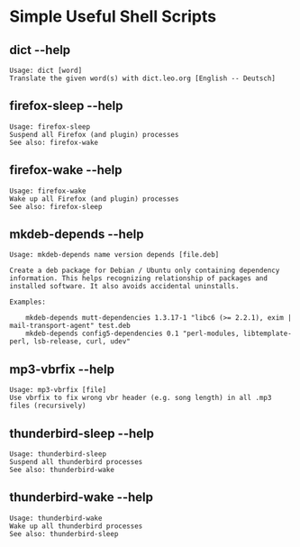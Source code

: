 # Simple Useful Shell Scripts

## dict --help
    Usage: dict [word]
    Translate the given word(s) with dict.leo.org [English -- Deutsch]

## firefox-sleep --help
    Usage: firefox-sleep
    Suspend all Firefox (and plugin) processes
    See also: firefox-wake

## firefox-wake --help
    Usage: firefox-wake
    Wake up all Firefox (and plugin) processes
    See also: firefox-sleep

## mkdeb-depends --help
    Usage: mkdeb-depends name version depends [file.deb]

    Create a deb package for Debian / Ubuntu only containing dependency
    information. This helps recognizing relationship of packages and
    installed software. It also avoids accidental uninstalls.

    Examples: 

        mkdeb-depends mutt-dependencies 1.3.17-1 "libc6 (>= 2.2.1), exim | mail-transport-agent" test.deb
        mkdeb-depends config5-dependencies 0.1 "perl-modules, libtemplate-perl, lsb-release, curl, udev"

## mp3-vbrfix --help
    Usage: mp3-vbrfix [file]
    Use vbrfix to fix wrong vbr header (e.g. song length) in all .mp3 files (recursively)

## thunderbird-sleep --help
    Usage: thunderbird-sleep
    Suspend all thunderbird processes
    See also: thunderbird-wake

## thunderbird-wake --help
    Usage: thunderbird-wake
    Wake up all thunderbird processes
    See also: thunderbird-sleep
